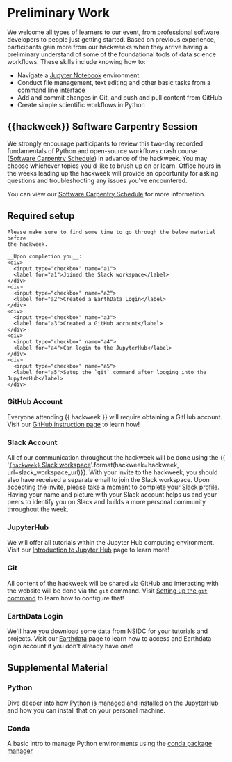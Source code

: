 # Preliminary Work

We welcome all types of learners to our event, from professional software
developers to people just getting started. Based on previous experience,
participants gain more from our hackweeks when they arrive having a preliminary
understand of some of the foundational tools of data science workflows. These
skills include knowing how to:

* Navigate a [Jupyter Notebook](https://jupyter.org/) environment
* Conduct file management, text editing and other basic tasks from a command
  line interface
* Add and commit changes in Git, and push and pull content from GitHub
* Create simple scientific workflows in Python

## {{hackweek}} Software Carpentry Session

We strongly encourage participants to review this two-day recorded fundamentals
of Python and open-source workflows crash course
([Software Carpentry Schedule](swc)) in advance of the hackweek. You may
choose whichever topics you'd like to brush up on or learn. Office hours in the
weeks leading up the hackweek will provide an opportunity for asking questions
and troubleshooting any issues you've encountered.

You can view our [Software Carpentry Schedule](swc) for more information.

## Required setup

```{attention}
Please make sure to find some time to go through the below material before
the hackweek.

__Upon completion you__:
<div>
  <input type="checkbox" name="a1">
  <label for="a1">Joined the Slack workspace</label>
</div>
<div>
  <input type="checkbox" name="a2">
  <label for="a2">Created a EarthData Login</label>
</div>
<div>
  <input type="checkbox" name="a3">
  <label for="a3">Created a GitHub account</label>
</div>
<div>
  <input type="checkbox" name="a4">
  <label for="a4">Can login to the JupyterHub</label>
</div>
<div>
  <input type="checkbox" name="a5">
  <label for="a5">Setup the `git` command after logging into the JupyterHub</label>
</div>
```

### GitHub Account

Everyone attending {{ hackweek }} will require obtaining a GitHub account.
Visit our [GitHub instruction page](github) to learn how!

### Slack Account

All of our communication throughout the hackweek will be done using the
{{ '[`{hackweek}` Slack workspace]({url})'.format(hackweek=hackweek, url=slack_workspace_url)}}.
With your invite to the hackweek, you should also have received a separate
email to join the Slack workspace. Upon accepting the invite, please take a moment to
[complete your Slack profile](https://slack.com/help/articles/204092246-Edit-your-profile).
Having your name and picture with your Slack account helps us and your peers
to identify you on Slack and builds a more personal community throughout
the week.

### JupyterHub

We will offer all tutorials within the Jupyter Hub computing environment.
Visit our [Introduction to Jupyter Hub](jupyterhub) page to learn more!

### Git

All content of the hackweek will be shared via GitHub and interacting with the
website will be done via the `git` command.
Visit [Setting up the `git` command](git) to learn how to configure that!

### EarthData Login

We'll have you download some data from NSIDC for your tutorials and projects.
Visit our [Earthdata](earthdata) page to learn how to access and Earthdata
login account if you don't already have one!

## Supplemental Material

### Python

Dive deeper into how [Python is managed and installed](supplemental/python) on
the JupyterHub and how you can install that on your personal machine.

### Conda
A basic intro to manage Python environments using the
[conda package manager](supplemental/conda)
